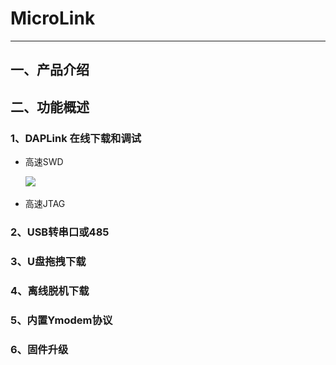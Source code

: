 # MicroLink

---

## 一、产品介绍



## 二、功能概述

### 1、DAPLink 在线下载和调试

- 高速SWD

  ![](..\..\img\microlink\10M.png)

- 高速JTAG



### 2、USB转串口或485



### 3、U盘拖拽下载



### 4、离线脱机下载



### 5、内置Ymodem协议



### 6、固件升级



